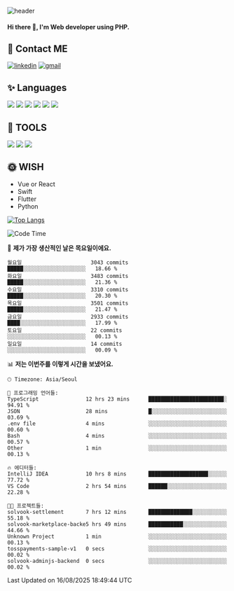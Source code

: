 ![header](https://capsule-render.vercel.app/api?type=waving&color=auto&height=300&section=header&text=Elin&fontSize=90&animation=twinkling)

#### Hi there 👋, I'm <b>Web developer</b> using PHP. ####

<!--
- 🔭 I’m currently working on Uniwill
- 🌱 I’m currently learning Vue or React or Python.
-->

<!---#### I am PHP developer --->

## 💌 Contact ME ###
[<img src='https://img.shields.io/badge/-EunjiKo-%230A66C2?style=flat-square&logo=LinkedIn&logoColor=white' alt='linkedin'>](https://www.linkedin.com/in/https://www.linkedin.com/in/eunji-ko-00a907164//)  [<img src='https://img.shields.io/badge/-einee214%40gmail.com-%23EA4335?style=flat-square&logo=Gmail&logoColor=white' alt='gmail'>](einee214@gmail.com)  


## ✨ Languages
<img src='https://img.shields.io/badge/-PHP-%23777BB4?style=for-the-badge&logo=PHP&logoColor=white'> <img src='https://img.shields.io/badge/-Laravel-%23FF2D20?style=for-the-badge&logo=Laravel&logoColor=white'> <img src='https://img.shields.io/badge/Jquery-%230769AD?style=for-the-badge&logo=Jquery&logoColor=white'> <img src='https://img.shields.io/badge/CSS3-%231572B6?style=for-the-badge&logo=CSS3&logoColor=white'> <img src='https://img.shields.io/badge/Bootstrap-%237952B3?style=for-the-badge&logo=Bootstrap&logoColor=white' > <img src='https://img.shields.io/badge/MySQL-%234479A1?style=for-the-badge&logo=MySQL&logoColor=white' >

## 🌷 TOOLS
<img src='https://img.shields.io/badge/PHPSTORM-%23000000?style=for-the-badge&logo=PhpStorm&logoColor=white' > <img src='https://img.shields.io/badge/GitLab-%23FCA121?style=for-the-badge&logo=GitLab&logoColor=white' > <img src='https://img.shields.io/badge/GitHub-%23181717?style=for-the-badge&logo=GitHub&logoColor=white'>


## 🌞 WISH
- Vue or React
- Swift
- Flutter
- Python


[![Top Langs](https://github-readme-stats.vercel.app/api/top-langs/?username=ein214&layout=compact)](https://github.com/anuraghazra/github-readme-stats)

<!--START_SECTION:waka-->
![Code Time](http://img.shields.io/badge/Code%20Time-4%2C396%20hrs%2029%20mins-blue)

📅 **제가 가장 생산적인 날은 목요일이에요.** 

```text
월요일                      3043 commits        █████░░░░░░░░░░░░░░░░░░░░   18.66 % 
화요일                      3483 commits        █████░░░░░░░░░░░░░░░░░░░░   21.36 % 
수요일                      3310 commits        █████░░░░░░░░░░░░░░░░░░░░   20.30 % 
목요일                      3501 commits        █████░░░░░░░░░░░░░░░░░░░░   21.47 % 
금요일                      2933 commits        ████░░░░░░░░░░░░░░░░░░░░░   17.99 % 
토요일                      22 commits          ░░░░░░░░░░░░░░░░░░░░░░░░░   00.13 % 
일요일                      14 commits          ░░░░░░░░░░░░░░░░░░░░░░░░░   00.09 % 
```


📊 **저는 이번주를 이렇게 시간을 보냈어요.** 

```text
🕑︎ Timezone: Asia/Seoul

💬 프로그래밍 언어들: 
TypeScript               12 hrs 23 mins      ████████████████████████░   94.91 % 
JSON                     28 mins             █░░░░░░░░░░░░░░░░░░░░░░░░   03.69 % 
.env file                4 mins              ░░░░░░░░░░░░░░░░░░░░░░░░░   00.60 % 
Bash                     4 mins              ░░░░░░░░░░░░░░░░░░░░░░░░░   00.57 % 
Other                    1 min               ░░░░░░░░░░░░░░░░░░░░░░░░░   00.13 % 

🔥 에디터들: 
IntelliJ IDEA            10 hrs 8 mins       ███████████████████░░░░░░   77.72 % 
VS Code                  2 hrs 54 mins       ██████░░░░░░░░░░░░░░░░░░░   22.28 % 

🐱‍💻 프로젝트들: 
solvook-settlement       7 hrs 12 mins       ██████████████░░░░░░░░░░░   55.18 % 
solvook-marketplace-backe5 hrs 49 mins       ███████████░░░░░░░░░░░░░░   44.66 % 
Unknown Project          1 min               ░░░░░░░░░░░░░░░░░░░░░░░░░   00.13 % 
tosspayments-sample-v1   0 secs              ░░░░░░░░░░░░░░░░░░░░░░░░░   00.02 % 
solvook-adminjs-backend  0 secs              ░░░░░░░░░░░░░░░░░░░░░░░░░   00.02 % 
```


 Last Updated on 16/08/2025 18:49:44 UTC
<!--END_SECTION:waka-->

<!---![GitHub stats](https://github-readme-stats.vercel.app/api?username=ein214&show_icons=true&theme=dracula)  --->



